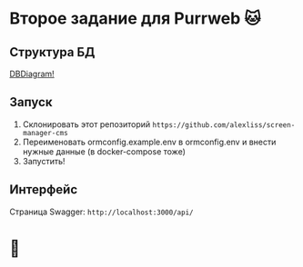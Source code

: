 # Второе задание для Purrweb 🐱

## Структура БД
[DBDiagram!](https://dbdiagram.io/d/620b9e4685022f4ee5991cea)

## Запуск
1. Склонировать этот репозиторий `https://github.com/alexliss/screen-manager-cms`
2. Переименовать ormconfig.example.env в ormconfig.env и внести нужные данные (в docker-compose тоже)
3. Запустить!

## Интерфейс
Страница Swagger: `http://localhost:3000/api/`
 
# 🦐
